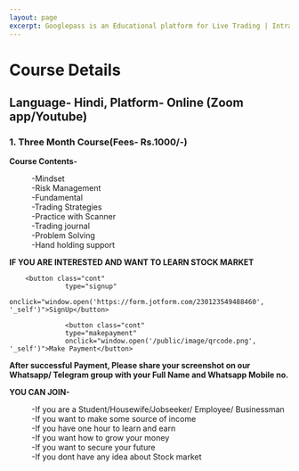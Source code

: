 ```yaml
---
layout: page
excerpt: Googlepass is an Educational platform for Live Trading | Intraday Trading | Bank Nifty Option | Stock Option | Breakout strategies | Price Action | Trading BTSTT.
---
```


<h1>Course Details</h1>
<h2>Language- Hindi, Platform- Online (Zoom app/Youtube)</h2>
<h3>1. Three Month Course(Fees- Rs.1000/-)</h3>

<b>Course Contents-</b>
  <dd>-Mindset</dd>
  <dd>-Risk Management</dd>
  <dd>-Fundamental</dd>
  <dd>-Trading Strategies</dd>
  <dd>-Practice with Scanner</dd>
  <dd>-Trading journal</dd>
  <dd>-Problem Solving</dd>
  <dd>-Hand holding support</dd>


  <p><b>IF YOU ARE INTERESTED AND WANT TO LEARN STOCK MARKET</b><br></p>
  
<style>
        
        .cont {
            background-color: white;
            border: 2px solid black;
            color: green;
            padding: 5px 10px;
            text-align: center;
            display: inline-block;
            font-size: 20px;
            margin: 10px 30px;
            cursor: pointer;
        }
    </style>
        
        <button class="cont" 
                  type="signup"
                  onclick="window.open('https://form.jotform.com/230123549488460', '_self')">SignUp</button>
                  
                  <button class="cont" 
                  type="makepayment"
                  onclick="window.open('/public/image/qrcode.png', '_self')">Make Payment</button>

<p><b>After successful Payment, Please share your screenshot on our Whatsapp/ Telegram group with your Full Name and Whatsapp Mobile no.</b><br></p>

<b>YOU CAN JOIN-</b>
  <dd>-If you are a Student/Housewife/Jobseeker/ Employee/ Businessman</dd>
    <dd>-If you want to make some source of income</dd>
      <dd>-If you have one hour to learn and earn </dd>
        <dd>-If you want how to grow your money</dd>
          <dd>-If you want to secure your future</dd>
          <dd>-If you dont have any idea about Stock market</dd>

<div class="sharethis-inline-follow-buttons"></div>

